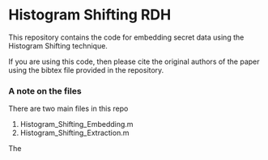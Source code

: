 # Histogram Shifting RDH
 
 This repository contains the code for embedding secret data using the Histogram Shifting technique.

 If you are using this code, then please cite the original authors of the paper using the bibtex file provided in the repository.

### A note on the files

There are two main files in this repo

1. Histogram_Shifting_Embedding.m
2. Histogram_Shifting_Extraction.m

The 
